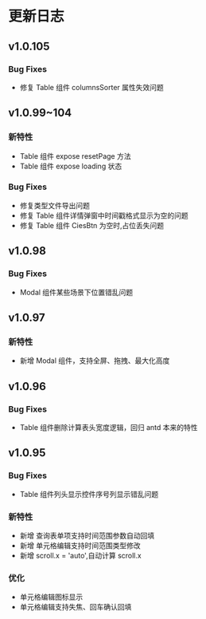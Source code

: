 # 更新日志

## v1.0.105

### Bug Fixes

-   修复 Table 组件 columnsSorter 属性失效问题

## v1.0.99~104

### 新特性

-   Table 组件 expose resetPage 方法
-   Table 组件 expose loading 状态

### Bug Fixes

-   修复类型文件导出问题
-   修复 Table 组件详情弹窗中时间戳格式显示为空的问题
-   修复 Table 组件 CiesBtn 为空时,占位丢失问题

## v1.0.98

### Bug Fixes

-   Modal 组件某些场景下位置错乱问题

## v1.0.97

### 新特性

-   新增 Modal 组件，支持全屏、拖拽、最大化高度

## v1.0.96

### Bug Fixes

-   Table 组件删除计算表头宽度逻辑，回归 antd 本来的特性

## v1.0.95

### Bug Fixes

-   Table 组件列头显示控件序号列显示错乱问题

### 新特性

-   新增 查询表单项支持时间范围参数自动回填
-   新增 单元格编辑支持时间范围类型修改
-   新增 scroll.x = 'auto',自动计算 scroll.x

### 优化

-   单元格编辑图标显示
-   单元格编辑支持失焦、回车确认回填
